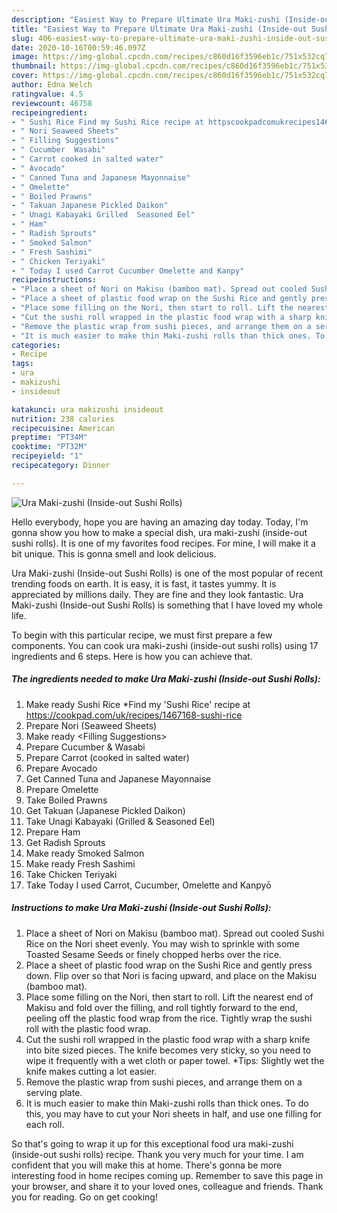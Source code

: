 ```yaml
---
description: "Easiest Way to Prepare Ultimate Ura Maki-zushi (Inside-out Sushi Rolls)"
title: "Easiest Way to Prepare Ultimate Ura Maki-zushi (Inside-out Sushi Rolls)"
slug: 406-easiest-way-to-prepare-ultimate-ura-maki-zushi-inside-out-sushi-rolls
date: 2020-10-16T00:59:46.097Z
image: https://img-global.cpcdn.com/recipes/c860d16f3596eb1c/751x532cq70/ura-maki-zushi-inside-out-sushi-rolls-recipe-main-photo.jpg
thumbnail: https://img-global.cpcdn.com/recipes/c860d16f3596eb1c/751x532cq70/ura-maki-zushi-inside-out-sushi-rolls-recipe-main-photo.jpg
cover: https://img-global.cpcdn.com/recipes/c860d16f3596eb1c/751x532cq70/ura-maki-zushi-inside-out-sushi-rolls-recipe-main-photo.jpg
author: Edna Welch
ratingvalue: 4.5
reviewcount: 46758
recipeingredient:
- " Sushi Rice Find my Sushi Rice recipe at httpscookpadcomukrecipes1467168sushirice"
- " Nori Seaweed Sheets"
- " Filling Suggestions"
- " Cucumber  Wasabi"
- " Carrot cooked in salted water"
- " Avocado"
- " Canned Tuna and Japanese Mayonnaise"
- " Omelette"
- " Boiled Prawns"
- " Takuan Japanese Pickled Daikon"
- " Unagi Kabayaki Grilled  Seasoned Eel"
- " Ham"
- " Radish Sprouts"
- " Smoked Salmon"
- " Fresh Sashimi"
- " Chicken Teriyaki"
- " Today I used Carrot Cucumber Omelette and Kanpy"
recipeinstructions:
- "Place a sheet of Nori on Makisu (bamboo mat). Spread out cooled Sushi Rice on the Nori sheet evenly. You may wish to sprinkle with some Toasted Sesame Seeds or finely chopped herbs over the rice."
- "Place a sheet of plastic food wrap on the Sushi Rice and gently press down. Flip over so that Nori is facing upward, and place on the Makisu (bamboo mat)."
- "Place some filling on the Nori, then start to roll. Lift the nearest end of Makisu and fold over the filling, and roll tightly forward to the end, peeling off the plastic food wrap from the rice. Tightly wrap the sushi roll with the plastic food wrap."
- "Cut the sushi roll wrapped in the plastic food wrap with a sharp knife into bite sized pieces. The knife becomes very sticky, so you need to wipe it frequently with a wet cloth or paper towel. *Tips: Slightly wet the knife makes cutting a lot easier."
- "Remove the plastic wrap from sushi pieces, and arrange them on a serving plate."
- "It is much easier to make thin Maki-zushi rolls than thick ones. To do this, you may have to cut your Nori sheets in half, and use one filling for each roll."
categories:
- Recipe
tags:
- ura
- makizushi
- insideout

katakunci: ura makizushi insideout 
nutrition: 238 calories
recipecuisine: American
preptime: "PT34M"
cooktime: "PT32M"
recipeyield: "1"
recipecategory: Dinner

---
```



![Ura Maki-zushi (Inside-out Sushi Rolls)](https://img-global.cpcdn.com/recipes/c860d16f3596eb1c/751x532cq70/ura-maki-zushi-inside-out-sushi-rolls-recipe-main-photo.jpg)

Hello everybody, hope you are having an amazing day today. Today, I'm gonna show you how to make a special dish, ura maki-zushi (inside-out sushi rolls). It is one of my favorites food recipes. For mine, I will make it a bit unique. This is gonna smell and look delicious.



Ura Maki-zushi (Inside-out Sushi Rolls) is one of the most popular of recent trending foods on earth. It is easy, it is fast, it tastes yummy. It is appreciated by millions daily. They are fine and they look fantastic. Ura Maki-zushi (Inside-out Sushi Rolls) is something that I have loved my whole life.


To begin with this particular recipe, we must first prepare a few components. You can cook ura maki-zushi (inside-out sushi rolls) using 17 ingredients and 6 steps. Here is how you can achieve that.

<!--inarticleads1-->

##### The ingredients needed to make Ura Maki-zushi (Inside-out Sushi Rolls):

1. Make ready  Sushi Rice *Find my &#39;Sushi Rice&#39; recipe at https://cookpad.com/uk/recipes/1467168-sushi-rice
1. Prepare  Nori (Seaweed Sheets)
1. Make ready  &lt;Filling Suggestions&gt;
1. Prepare  Cucumber &amp; Wasabi
1. Prepare  Carrot (cooked in salted water)
1. Prepare  Avocado
1. Get  Canned Tuna and Japanese Mayonnaise
1. Prepare  Omelette
1. Take  Boiled Prawns
1. Get  Takuan (Japanese Pickled Daikon)
1. Take  Unagi Kabayaki (Grilled &amp; Seasoned Eel)
1. Prepare  Ham
1. Get  Radish Sprouts
1. Make ready  Smoked Salmon
1. Make ready  Fresh Sashimi
1. Take  Chicken Teriyaki
1. Take  Today I used Carrot, Cucumber, Omelette and Kanpyō




<!--inarticleads2-->

##### Instructions to make Ura Maki-zushi (Inside-out Sushi Rolls):

1. Place a sheet of Nori on Makisu (bamboo mat). Spread out cooled Sushi Rice on the Nori sheet evenly. You may wish to sprinkle with some Toasted Sesame Seeds or finely chopped herbs over the rice.
1. Place a sheet of plastic food wrap on the Sushi Rice and gently press down. Flip over so that Nori is facing upward, and place on the Makisu (bamboo mat).
1. Place some filling on the Nori, then start to roll. Lift the nearest end of Makisu and fold over the filling, and roll tightly forward to the end, peeling off the plastic food wrap from the rice. Tightly wrap the sushi roll with the plastic food wrap.
1. Cut the sushi roll wrapped in the plastic food wrap with a sharp knife into bite sized pieces. The knife becomes very sticky, so you need to wipe it frequently with a wet cloth or paper towel. *Tips: Slightly wet the knife makes cutting a lot easier.
1. Remove the plastic wrap from sushi pieces, and arrange them on a serving plate.
1. It is much easier to make thin Maki-zushi rolls than thick ones. To do this, you may have to cut your Nori sheets in half, and use one filling for each roll.




So that's going to wrap it up for this exceptional food ura maki-zushi (inside-out sushi rolls) recipe. Thank you very much for your time. I am confident that you will make this at home. There's gonna be more interesting food in home recipes coming up. Remember to save this page in your browser, and share it to your loved ones, colleague and friends. Thank you for reading. Go on get cooking!
